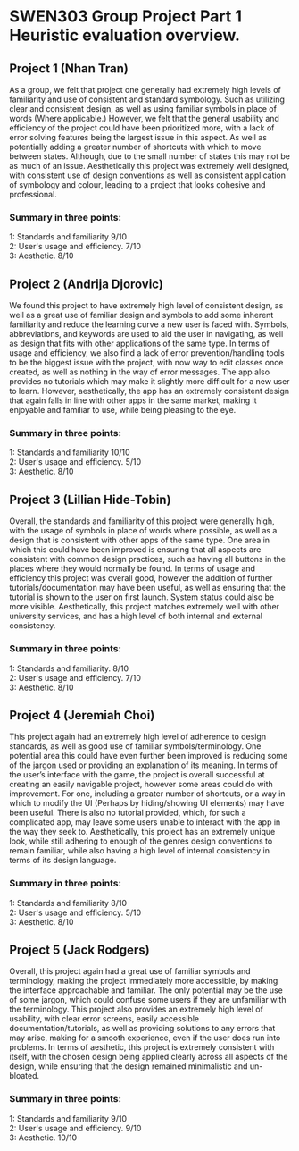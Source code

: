 # SWEN303 Group Project Part 1 Heuristic evaluation overview.

## Project 1 (Nhan Tran)
As a group, we felt that project one generally had extremely high levels of familiarity and use of consistent and standard symbology. Such as utilizing clear and consistent design, as well as using familiar symbols in place of words (Where applicable.) However, we felt that the general usability and efficiency of the project could have been prioritized more, with a lack of error solving features being the largest issue in this aspect. As well as potentially adding a greater number of shortcuts with which to move between states. Although, due to the small number of states this may not be as much of an issue. Aesthetically this project was extremely well designed, with consistent use of design conventions as well as consistent application of symbology and colour, leading to a project that looks cohesive and professional.

### Summary in three points:
1:	Standards and familiarity	    9/10  
2:	User's usage and efficiency.	7/10  
3:	Aesthetic.			            8/10

## Project 2 (Andrija Djorovic)
We found this project to have extremely high level of consistent design, as well as a great use of familiar design and symbols to add some inherent familiarity and reduce the learning curve a new user is faced with. Symbols, abbreviations, and keywords are used to aid the user in navigating, as well as design that fits with other applications of the same type. In terms of usage and efficiency, we also find a lack of error prevention/handling tools to be the biggest issue with the project, with now way to edit classes once created, as well as nothing in the way of error messages. The app also provides no tutorials which may make it slightly more difficult for a new user to learn. However, aesthetically, the app has an extremely consistent design that again falls in line with other apps in the same market, making it enjoyable and familiar to use, while being pleasing to the eye.

### Summary in three points:
1:	Standards and familiarity	    10/10  
2:	User's usage and efficiency.	5/10  
3:	Aesthetic.			            8/10

## Project 3 (Lillian Hide-Tobin)
Overall, the standards and familiarity of this project were generally high, with the usage of symbols in place of words where possible, as well as a design that is consistent with other apps of the same type. One area in which this could have been improved is ensuring that all aspects are consistent with common design practices, such as having all buttons in the places where they would normally be found. In terms of usage and efficiency this project was overall good, however the addition of further tutorials/documentation may have been useful, as well as ensuring that the tutorial is shown to the user on first launch. System status could also be more visible. Aesthetically, this project matches extremely well with other university services, and has a high level of both internal and external consistency.

### Summary in three points:
1:	Standards and familiarity.		    8/10  
2:	User's usage and efficiency.		7/10  
3:	Aesthetic.				            8/10


## Project 4  (Jeremiah Choi)
This project again had an extremely high level of adherence to design standards, as well as good use of familiar symbols/terminology. One potential area this could have even further been improved is reducing some of the jargon used or providing an explanation of its meaning. In terms of the user’s interface with the game, the project is overall successful at creating an easily navigable project, however some areas could do with improvement. For one, including a greater number of shortcuts, or a way in which to modify the UI (Perhaps by hiding/showing UI elements) may have been useful. There is also no tutorial provided, which, for such a complicated app, may leave some users unable to interact with the app in the way they seek to. Aesthetically, this project has an extremely unique look, while still adhering to enough of the genres design conventions to remain familiar, while also having a high level of internal consistency in terms of its design language. 

### Summary in three points:
1:	Standards and familiarity	    8/10  
2:	User's usage and efficiency.	5/10  
3:	Aesthetic.			            8/10


## Project 5 (Jack Rodgers)
Overall, this project again had a great use of familiar symbols and terminology, making the project immediately more accessible, by making the interface approachable and familiar. The only potential may be the use of some jargon, which could confuse some users if they are unfamiliar with the terminology. This project also provides an extremely high level of usability, with clear error screens, easily accessible documentation/tutorials, as well as providing solutions to any errors that may arise, making for a smooth experience, even if the user does run into problems. In terms of aesthetic, this project is extremely consistent with itself, with the chosen design being applied clearly across all aspects of the design, while ensuring that the design remained minimalistic and un-bloated.

### Summary in three points:
1:	Standards and familiarity	    9/10  
2:	User's usage and efficiency.	9/10  
3:	Aesthetic.			            10/10
